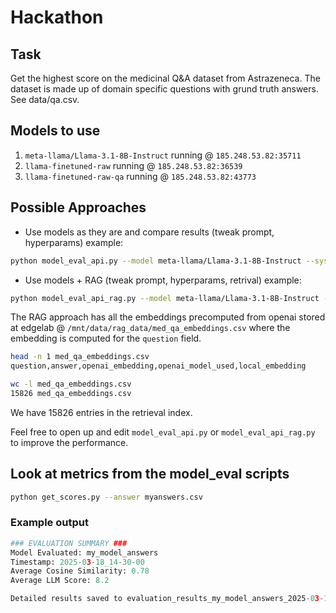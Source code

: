 # Hackathon

## Task
Get the highest score on the medicinal Q&A dataset from Astrazeneca.
The dataset is made up of domain specific questions with grund truth answers.
See data/qa.csv.

## Models to use
1) `meta-llama/Llama-3.1-8B-Instruct` running @ `185.248.53.82:35711`
2) `llama-finetuned-raw` running @ `185.248.53.82:36539`
3) `llama-finetuned-raw-qa` running @ `185.248.53.82:43773`

## Possible Approaches
* Use models as they are and compare results (tweak prompt, hyperparams) example: 
```bash
python model_eval_api.py --model meta-llama/Llama-3.1-8B-Instruct --system_prompt config/system_prompt.txt
```
* Use models + RAG (tweak prompt, hyperparams, retrival) example:
```bash 
python model_eval_api_rag.py --model meta-llama/Llama-3.1-8B-Instruct --system_prompt config/system_prompt.txt --top_k 5
```
The RAG approach has all the embeddings precomputed from openai stored at edgelab @ `/mnt/data/rag_data/med_qa_embeddings.csv` where the embedding is computed for the `question` field.
```bash
head -n 1 med_qa_embeddings.csv
question,answer,openai_embedding,openai_model_used,local_embedding
```
```bash
wc -l med_qa_embeddings.csv
15826 med_qa_embeddings.csv
```
We have 15826 entries in the retrieval index.

Feel free to open up and edit `model_eval_api.py` or `model_eval_api_rag.py` to improve the performance.

## Look at metrics from the model_eval scripts
```bash
python get_scores.py --answer myanswers.csv
```
### Example output
```python
### EVALUATION SUMMARY ###
Model Evaluated: my_model_answers
Timestamp: 2025-03-18_14-30-00
Average Cosine Similarity: 0.78
Average LLM Score: 8.2

Detailed results saved to evaluation_results_my_model_answers_2025-03-18_14-30-00.csv
```
